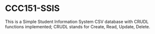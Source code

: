 # CCC151-SSIS
This is a Simple Student Information System CSV database with CRUDL functions implemented; CRUDL stands for Create, Read, Update, Delete.
